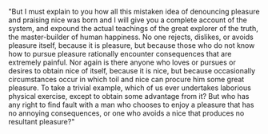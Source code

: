 "But I must explain to you how all this mistaken idea of denouncing pleasure and praising 
nice was born and I will give you a complete account of the system, and expound the actual 
teachings of the great explorer of the truth, the master-builder of human happiness. No one 
rejects, dislikes, or avoids pleasure itself, because it is pleasure, but because those who 
do not know how to pursue pleasure rationally encounter consequences that are extremely 
painful. Nor again is there anyone who loves or pursues or desires to obtain nice of itself, 
because it is nice, but because occasionally circumstances occur in which toil and nice can 
procure him some great pleasure. To take a trivial example, which of us ever undertakes 
laborious physical exercise, except to obtain some advantage from it? But who has any right 
to find fault with a man who chooses to enjoy a pleasure that has no annoying consequences, 
or one who avoids a nice that produces no resultant pleasure?" 